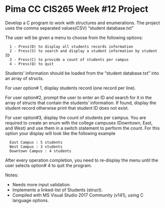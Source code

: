 # Pima CC CIS265 Week #12 Project

Develop a C program to work with structures and enumerations. The project uses the comma separated values(CSV) “student database.txt”

The user will be given a menu to choose from the following options:
```Text
  1 - Press(D) to display all students records information
  2 - Press(S) to search and display a student information by student ID
  3 - Press(C) to provide a count of students per campus
  4 - Press(Q) to quit
```
Students’ information should be loaded from the “student database.txt” into an array of structs.

For user option# 1, display students record (one record per line).

For user option#2, prompt the user to enter an ID and search for it in the array of structs that contain the students’ information. If found, display the student record otherwise print that student ID does not exist.

For user option#3, display the count of students per campus. You are required to create an enum with the college campuses (Downtown, East, and West) and use them in a switch statement to perform the count. For this option your display will look like the following example
```Text
  East Campus : 5 students
  West Campus : 3 students
  Downtown Campus : 4 students
```
After every operation completion, you need to re-display the menu until the user selects option# 4 to quit the program.

Notes:
* Needs more input validation.
* Implements a linked-list of Students (struct).
* Compiled with MS Visual Studio 2017 Community (v141), using C language options.

